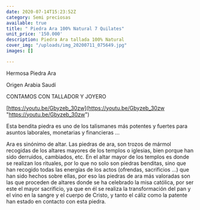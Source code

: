 ```yaml
---
date: 2020-07-14T15:23:52Z
category: Semi preciosas
available: true
title: " Piedra Ara 100% Natural 7 Quilates"
unit_price: '150.000'
description: Piedra Ara tallada 100% Natural
cover_img: "/uploads/img_20200711_075649.jpg"
images: []

---
```

Hermosa Piedra Ara 

Origen Arabia Saudí 

CONTAMOS CON TALLADOR Y JOYERO 

[https://youtu.be/Gbyzeb_30zw](https://youtu.be/Gbyzeb_30zw "https://youtu.be/Gbyzeb_30zw")

Esta bendita piedra es uno de los talismanes más potentes y fuertes para asuntos laborales, monetarias y financieras ...

Ara es sinónimo de altar. Las piedras de ara, son trozos de mármol recogidas de los altares mayores de los templos o iglesias, bien porque han sido derruidos, cambiados, etc. En el altar mayor de los templos es donde se realizan los rituales, por lo que no solo son piedras benditas, sino que han recogido todas las energías de los actos (ofrendas, sacrificios ...) que han sido hechos sobre ellas, por eso las piedras de ara más valoradas son las que proceden de altares donde se ha celebrado la misa católica, por ser este el mayor sacrificio, ya que en él se realiza la transformación del pan y el vino en la sangre y el cuerpo de Cristo, y tanto el cáliz como la patente han estado en contacto con esta piedra.